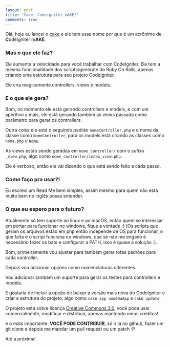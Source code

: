 ```yaml
---
layout: post
title: "Cake: Codeigniter mAKE!"
comments: true
---
```


Olá, hoje eu lancei o [cake](http://github.com/caironoleto/cake/tree/master) e ele tem esse nome por que é um acrônimo de **C**odeIgniter m**AKE**.

### Mas o que ele faz?

Ele aumenta a velocidade para você trabalhar com CodeIgniter. Ele tem a mesma funcionalidade dos scripts/generate do Ruby On Rails, apenas criando uma estrutura para seu projeto CodeIgniter.

Ele cria magicamente controllers, views e models.

### E o que ele gera?

Bom, no momento ele está gerando controllers e models, e com um aperitivo a mais, ele está gerando também as views passada como parâmetro para gerar os controllers.

Outra coisa ele está o seguindo padrão `nomeController.php` e o nome da classe como `NomeController`, para os models está criando as classes como `nome.php` e `Nome`.

As views estão sendo geradas em `nome_controller/` com o sufixo `_view.php`, algo como `nome_controller/index_view.php`.

Ele é verboso, então ele vai dizendo o que está sendo feito a cada passo.

### Como faço pra usar?!

Eu escrevi um Read Me bem simples, assim mesmo para quem não está muito bem no inglês possa entender.

### O que eu espero para o futuro?

Atualmente só tem suporte ao linux e ao macOS, então quem se interessar em portar para funcionar no windows, fique a vontade ;) (Os scripts que geram os arquivos estão em php então independe de OS para funcionar, o que falta é o script funciona no windows, que se não me engano é necessário fazer os bats e configurar a PATH, isso é quase a solução :).

Bom, primeiramente vou ajustar para também gerar rotas padrões para cada controller.

Depois vou adicionar opções como nomenclaturas diferentes.

Vou adicionar também um suporte para gerar os testes para controllers e models.

E gostaria de incluir a opção de baixar a versão mais nova do CodeIgniter e criar a estrutura do projeto, algo como `cake app nomeDaApp` e `cake update`.

O projeto está sobre licença [Creative Commons 3.0](http://creativecommons.org/licenses/by/3.0/legalcode), você pode usar comercialmente, modificar e distribuir, apenas mantendo meus créditos!

e o mais importante: **VOCÊ PODE CONTRIBUIR**, só ir lá no github, fazer um git clone e depois me mandar um pull request ou um patch :P

Até a próxima!
